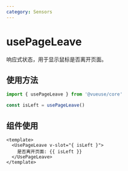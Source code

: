 ```yaml
---
category: Sensors
---
```


# usePageLeave

响应式状态，用于显示鼠标是否离开页面。

## 使用方法

```js
import { usePageLeave } from '@vueuse/core'

const isLeft = usePageLeave()
```

## 组件使用

```vue
<template>
  <UsePageLeave v-slot="{ isLeft }">
    是否离开页面: {{ isLeft }}
  </UsePageLeave>
</template>
```
